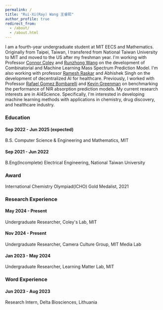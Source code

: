 ```yaml
---
permalink: /
title: "Rui-Xi(Ray) Wang 王睿熙"
author_profile: true
redirect_from: 
  - /about/
  - /about.html
---
```


I am a fourth-year undergraduate student at MIT EECS and Mathematics. Originally from Taipei, Taiwan, I transfered from National Taiwan 
University to MIT and moved to the US after my freshman year. I'm working with Professor [Connor Coley](https://coley.mit.edu/)
and [Runzhong Wang](https://runzhong.wang/) on the development of Combinatorial and Machine Learning Mass Spectrum Prediction Model. I'm also 
working with professor [Ramesh Raskar](https://www.media.mit.edu/groups/camera-culture/overview/) and Abhishek Singh on the development of
decentralized AI for healthcare. Previously, I worked with Professor [Rafael Gomez Bombarelli](https://gomezbombarelli.mit.edu/) and 
[Kevin Greenman](https://www.kevinpgreenman.com/) on benchmarking the performance of NIR absorption prediction models. My current research 
interests are in AI4Science. Specifically, I'm interested in developing machine learning methods with applications in chemistry, drug 
discovery, and healthcare industry. 

### Education
#### Sep 2022 - Jun 2025 (expected) 
B.S. Computer Science & Engineering and Mathematics, MIT 

#### Sep 2021 - Jun 2022 
B.Eng(Incomplete) Electrical Engineering, National Taiwan University 

### Award
International Chemistry Olympiad(ICHO) Gold Medalist, 2021

### Research Experience
#### May 2024 - Present 
Undergraduate Researcher, Coley's Lab, MIT 

#### Nov 2024 - Present 
Undergraduate Researcher, Camera Culture Group, MIT Media Lab

#### Jan 2023 - May 2024 
Undergraduate Researcher, Learning Matter Lab, MIT 

### Word Experience
#### Jun 2023 - Aug 2023 
Research Intern, Delta Biosciences, Lithuania



